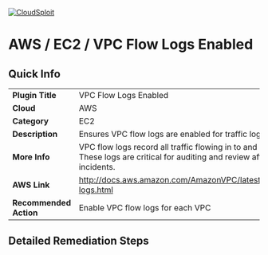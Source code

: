 [![CloudSploit](https://cloudsploit.com/img/logo-big-text-100.png "CloudSploit")](https://cloudsploit.com)

# AWS / EC2 / VPC Flow Logs Enabled

## Quick Info

| | |
|-|-|
| **Plugin Title** | VPC Flow Logs Enabled |
| **Cloud** | AWS |
| **Category** | EC2 |
| **Description** | Ensures VPC flow logs are enabled for traffic logging |
| **More Info** | VPC flow logs record all traffic flowing in to and out of a VPC. These logs are critical for auditing and review after security incidents. |
| **AWS Link** | http://docs.aws.amazon.com/AmazonVPC/latest/UserGuide/flow-logs.html |
| **Recommended Action** | Enable VPC flow logs for each VPC |

## Detailed Remediation Steps

